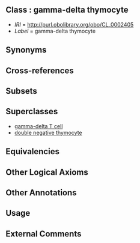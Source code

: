
## Class : gamma-delta thymocyte

 * *IRI* = http://purl.obolibrary.org/obo/CL_0002405
 * *Label* = gamma-delta thymocyte

## Synonyms


## Cross-references


## Subsets


## Superclasses

 * [gamma-delta T cell](../../CL/98/CL_0000798.md)
 * [double negative thymocyte](../../CL/89/CL_0002489.md)

## Equivalencies


## Other Logical Axioms


## Other Annotations


## Usage


## External Comments


